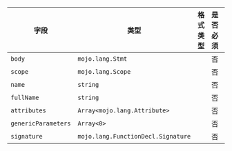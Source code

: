 | 字段 | 类型 | 格式类型 | 是否必须 | 默认值 | 说明 |
|---|---|---|---|---|---|
| `body` | `mojo.lang.Stmt` |  | 否 |  |  |
| `scope` | `mojo.lang.Scope` |  | 否 |  |  |
| `name` | `string` |  | 否 |  |  |
| `fullName` | `string` |  | 否 |  |  |
| `attributes` | `Array<mojo.lang.Attribute>` |  | 否 |  |  |
| `genericParameters` | `Array<0>` |  | 否 |  |  |
| `signature` | `mojo.lang.FunctionDecl.Signature` |  | 否 |  |  |
